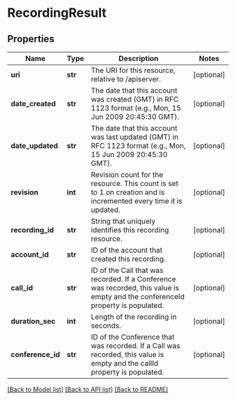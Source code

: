 # RecordingResult

## Properties
Name | Type | Description | Notes
------------ | ------------- | ------------- | -------------
**uri** | **str** | The URI for this resource, relative to /apiserver. | [optional] 
**date_created** | **str** | The date that this account was created (GMT) in RFC 1123 format (e.g., Mon, 15 Jun 2009 20:45:30 GMT). | [optional] 
**date_updated** | **str** | The date that this account was last updated (GMT) in RFC 1123 format (e.g., Mon, 15 Jun 2009 20:45:30 GMT). | [optional] 
**revision** | **int** | Revision count for the resource. This count is set to 1 on creation and is incremented every time it is updated. | [optional] 
**recording_id** | **str** | String that uniquely identifies this recording resource. | [optional] 
**account_id** | **str** | ID of the account that created this recording. | [optional] 
**call_id** | **str** | ID of the Call that was recorded. If a Conference was recorded, this value is empty and the conferenceId property is populated. | [optional] 
**duration_sec** | **int** | Length of the recording in seconds. | [optional] 
**conference_id** | **str** | ID of the Conference that was recorded. If a Call was recorded, this value is empty and the callId property is populated. | [optional] 

[[Back to Model list]](../README.md#documentation-for-models) [[Back to API list]](../README.md#documentation-for-api-endpoints) [[Back to README]](../README.md)


